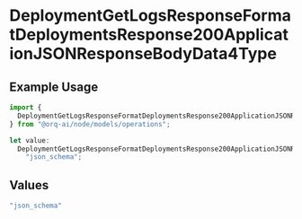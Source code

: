 # DeploymentGetLogsResponseFormatDeploymentsResponse200ApplicationJSONResponseBodyData4Type

## Example Usage

```typescript
import {
  DeploymentGetLogsResponseFormatDeploymentsResponse200ApplicationJSONResponseBodyData4Type,
} from "@orq-ai/node/models/operations";

let value:
  DeploymentGetLogsResponseFormatDeploymentsResponse200ApplicationJSONResponseBodyData4Type =
    "json_schema";
```

## Values

```typescript
"json_schema"
```